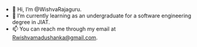 - 👋 Hi, I’m @WishvaRajaguru.
- 🌱 I’m currently learning as an undergraduate for a software engineering degree in JIAT.
- 📫 You can reach me through my email at Rwishvamadushanka@gmail.com.

<!---
WishvaRajaguru/WishvaRajaguru is a ✨ special ✨ repository because its `README.md` (this file) appears on your GitHub profile.
You can click the Preview link to take a look at your changes.
--->
